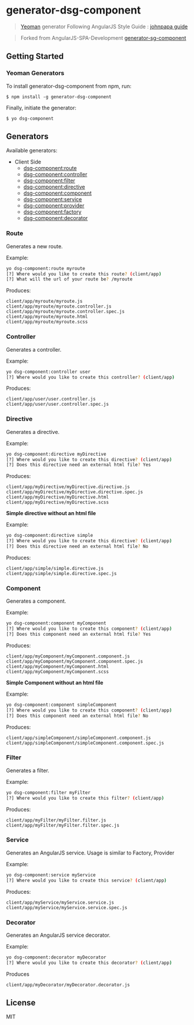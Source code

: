 # generator-dsg-component

> [Yeoman](http://yeoman.io) generator
> Following AngularJS Style Guide : [johnpapa guide](https://github.com/johnpapa/angularjs-styleguide)

> Forked from AngularJS-SPA-Development [generator-sg-component](https://github.com/AngularJS-SPA-Development/generator-sg-component)

## Getting Started

### Yeoman Generators

To install generator-dsg-component from npm, run:

```
$ npm install -g generator-dsg-component
```

Finally, initiate the generator:

```
$ yo dsg-component
```


## Generators

Available generators:

* Client Side
  - [dsg-component:route](#route)
  - [dsg-component:controller](#controller)
  - [dsg-component:filter](#filter)
  - [dsg-component:directive](#directive)
  - [dsg-component:component](#component)
  - [dsg-component:service](#service)
  - [dsg-component:provider](#service)
  - [dsg-component:factory](#service)
  - [dsg-component:decorator](#decorator)

### Route
Generates a new route.

Example:
```bash
yo dsg-component:route myroute
[?] Where would you like to create this route? (client/app)
[?] What will the url of your route be? /myroute
```

Produces:

    client/app/myroute/myroute.js
    client/app/myroute/myroute.controller.js
    client/app/myroute/myroute.controller.spec.js
    client/app/myroute/myroute.html
    client/app/myroute/myroute.scss


### Controller
Generates a controller.

Example:
```bash
yo dsg-component:controller user
[?] Where would you like to create this controller? (client/app)
```

Produces:

    client/app/user/user.controller.js
    client/app/user/user.controller.spec.js

### Directive
Generates a directive.

Example:
```bash
yo dsg-component:directive myDirective
[?] Where would you like to create this directive? (client/app)
[?] Does this directive need an external html file? Yes
```

Produces:

    client/app/myDirective/myDirective.directive.js
    client/app/myDirective/myDirective.directive.spec.js
    client/app/myDirective/myDirective.html
    client/app/myDirective/myDirective.scss

**Simple directive without an html file**

Example:
```bash
yo dsg-component:directive simple
[?] Where would you like to create this directive? (client/app)
[?] Does this directive need an external html file? No
```

Produces:

    client/app/simple/simple.directive.js
    client/app/simple/simple.directive.spec.js

### Component
Generates a component.

Example:
```bash
yo dsg-component:component myComponent
[?] Where would you like to create this component? (client/app)
[?] Does this component need an external html file? Yes
```

Produces:

    client/app/myComponent/myComponent.component.js
    client/app/myComponent/myComponent.component.spec.js
    client/app/myComponent/myComponent.html
    client/app/myComponent/myComponent.scss

**Simple Component without an html file**

Example:
```bash
yo dsg-component:component simpleComponent
[?] Where would you like to create this component? (client/app)
[?] Does this component need an external html file? No
```

Produces:

    client/app/simpleComponent/simpleComponent.component.js
    client/app/simpleComponent/simpleComponent.component.spec.js

### Filter
Generates a filter.

Example:
```bash
yo dsg-component:filter myFilter
[?] Where would you like to create this filter? (client/app)
```

Produces:

    client/app/myFilter/myFilter.filter.js
    client/app/myFilter/myFilter.filter.spec.js

### Service
Generates an AngularJS service.
Usage is similar to Factory, Provider

Example:
```bash
yo dsg-component:service myService
[?] Where would you like to create this service? (client/app)
```

Produces:

    client/app/myService/myService.service.js
    client/app/myService/myService.service.spec.js

### Decorator
Generates an AngularJS service decorator.

Example:
```bash
yo dsg-component:decorator myDecorator
[?] Where would you like to create this decorator? (client/app)
```

Produces

    client/app/myDecorator/myDecorator.decorator.js

## License

MIT
